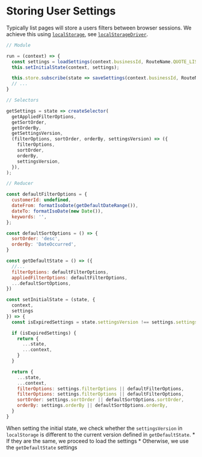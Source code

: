 # Storing User Settings

Typically list pages will store a users filters between browser sessions. We achieve this using [`localStorage`](https://developer.mozilla.org/en-US/docs/Web/API/Window/localStorage), see [`localStorageDriver`](../../../sme-web/src/store/localStorageDriver.js). 

```js
// Module

run = (context) => {
  const settings = loadSettings(context.businessId, RouteName.QUOTE_LIST);
  this.setInitialState(context, settings);

  this.store.subscribe(state => saveSettings(context.businessId, RouteName.QUOTE_LIST, getSettings(state)));
  // ...
}
```

```js
// Selectors

getSettings = state => createSelector(
  getAppliedFilterOptions,
  getSortOrder,
  getOrderBy,
  getSettingsVersion,
  (filterOptions, sortOrder, orderBy, settingsVersion) => ({
    filterOptions,
    sortOrder,
    orderBy,
    settingsVersion,
  }),
);
```

```js
// Reducer

const defaultFilterOptions = {
  customerId: undefined,
  dateFrom: formatIsoDate(getDefaultDateRange()),
  dateTo: formatIsoDate(new Date()),
  keywords: '',
};

const defaultSortOptions = () => {
  sortOrder: 'desc',
  orderBy: 'DateOccurred',
}

const getDefaultState = () => ({
  //...
  filterOptions: defaultFilterOptions,
  appliedFilterOptions: defaultFilterOptions,
  ...defaultSortOptions,
})

const setInitialState = (state, {
  context,
  settings
}) => {
  const isExpiredSettings = state.settingsVersion !== settings.settingsVersion;

  if (isExpiredSettings) {
    return {
      ...state,
      ...context,
    }
  }

  return {
    ...state,
    ...context,
    filterOptions: settings.filterOptions || defaultFilterOptions,
    filterOptions: settings.filterOptions || defaultFilterOptions,
    sortOrder: settings.sortOrder || defaultSortOptions.sortOrder,
    orderBy: settings.orderBy || defaultSortOptions.orderBy,
  }
}
```

When setting the initial state, we check whether the `settingsVersion` in `localStorage` is different to the current version defined in `getDefaultState`.
    * If they are the same, we proceed to load the settings
    * Otherwise, we use the `getDefaultState` settings
